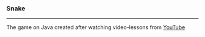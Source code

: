 ### Snake
***
The game on Java created after watching video-lessons from [YouTube][Tube]



[Tube]:https://www.youtube.com/channel/UCpp4x4-fLtPpLf3lPN5ga4Q 
